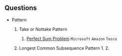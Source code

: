 ## Questions

- Pattern
  1. Take or Nottake Pattern
      1. [Perfect Sum Problem](https://tinyl.io/9NpW) `Microsoft` `Amazon` `Tesco`
    

  2. Longest Common Subsequence Pattern
      1. 
      2. 

